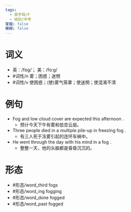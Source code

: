 ```yaml
---
tags:
  - 首字母/F
  - 级别/中考
掌握: false
模糊: false
---
```

# 词义
- 英：/fɒɡ/； 美：/fɑːɡ/
- #词性/n  雾；困惑；迷惘
- #词性/v  使困惑；(使)雾气笼罩；使迷惘；使混淆不清
# 例句
- Fog and low cloud cover are expected this afternoon .
	- 预计今天下午有雾和低空云层。
- Three people died in a multiple pile-up in freezing fog .
	- 有三人死于冻雾引起的连环车祸中。
- He went through the day with his mind in a fog .
	- 整整一天，他的头脑都是昏昏沉沉的。
# 形态
- #形态/word_third fogs
- #形态/word_ing fogging
- #形态/word_done fogged
- #形态/word_past fogged
